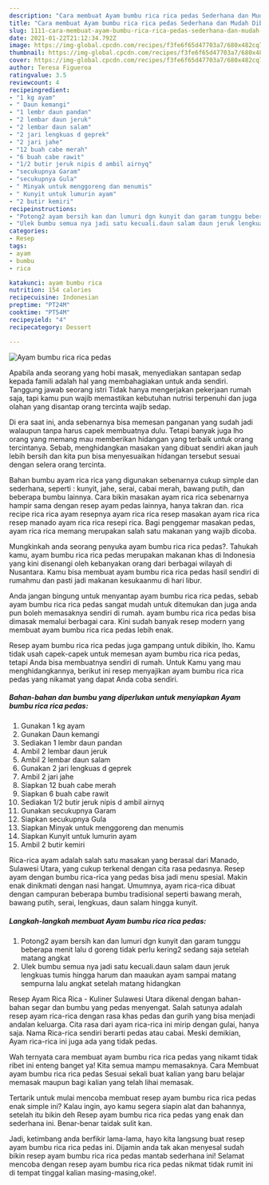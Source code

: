 ```yaml
---
description: "Cara membuat Ayam bumbu rica rica pedas Sederhana dan Mudah Dibuat"
title: "Cara membuat Ayam bumbu rica rica pedas Sederhana dan Mudah Dibuat"
slug: 1111-cara-membuat-ayam-bumbu-rica-rica-pedas-sederhana-dan-mudah-dibuat
date: 2021-01-22T21:12:34.792Z
image: https://img-global.cpcdn.com/recipes/f3fe6f65d47703a7/680x482cq70/ayam-bumbu-rica-rica-pedas-foto-resep-utama.jpg
thumbnail: https://img-global.cpcdn.com/recipes/f3fe6f65d47703a7/680x482cq70/ayam-bumbu-rica-rica-pedas-foto-resep-utama.jpg
cover: https://img-global.cpcdn.com/recipes/f3fe6f65d47703a7/680x482cq70/ayam-bumbu-rica-rica-pedas-foto-resep-utama.jpg
author: Teresa Figueroa
ratingvalue: 3.5
reviewcount: 4
recipeingredient:
- "1 kg ayam"
- " Daun kemangi"
- "1 lembr daun pandan"
- "2 lembar daun jeruk"
- "2 lembar daun salam"
- "2 jari lengkuas d geprek"
- "2 jari jahe"
- "12 buah cabe merah"
- "6 buah cabe rawit"
- "1/2 butir jeruk nipis d ambil airnyq"
- "secukupnya Garam"
- "secukupnya Gula"
- " Minyak untuk menggoreng dan menumis"
- " Kunyit untuk lumurin ayam"
- "2 butir kemiri"
recipeinstructions:
- "Potong2 ayam bersih kan dan lumuri dgn kunyit dan garam tunggu beberapa menit lalu d goreng tidak perlu kering2 sedang saja setelah matang angkat"
- "Ulek bumbu semua nya jadi satu kecuali.daun salam daun jeruk lengkuas tumis hingga harum dan maaukan ayam sampai matang sempurna lalu angkat setelah matang hidangkan"
categories:
- Resep
tags:
- ayam
- bumbu
- rica

katakunci: ayam bumbu rica 
nutrition: 154 calories
recipecuisine: Indonesian
preptime: "PT24M"
cooktime: "PT54M"
recipeyield: "4"
recipecategory: Dessert

---
```



![Ayam bumbu rica rica pedas](https://img-global.cpcdn.com/recipes/f3fe6f65d47703a7/680x482cq70/ayam-bumbu-rica-rica-pedas-foto-resep-utama.jpg)

Apabila anda seorang yang hobi masak, menyediakan santapan sedap kepada famili adalah hal yang membahagiakan untuk anda sendiri. Tanggung jawab seorang istri Tidak hanya mengerjakan pekerjaan rumah saja, tapi kamu pun wajib memastikan kebutuhan nutrisi terpenuhi dan juga olahan yang disantap orang tercinta wajib sedap.

Di era  saat ini, anda sebenarnya bisa memesan panganan yang sudah jadi walaupun tanpa harus capek membuatnya dulu. Tetapi banyak juga lho orang yang memang mau memberikan hidangan yang terbaik untuk orang tercintanya. Sebab, menghidangkan masakan yang dibuat sendiri akan jauh lebih bersih dan kita pun bisa menyesuaikan hidangan tersebut sesuai dengan selera orang tercinta. 

Bahan bumbu ayam rica rica yang digunakan sebenarnya cukup simple dan sederhana, seperti : kunyit, jahe, serai, cabai merah, bawang putih, dan beberapa bumbu lainnya. Cara bikin masakan ayam rica rica sebenarnya hampir sama dengan resep ayam pedas lainnya, hanya takran dan. rica recipe rica rica ayam resepnya ayam rica rica resep masakan ayam rica rica resep manado ayam rica rica resepi rica. Bagi penggemar masakan pedas, ayam rica rica memang merupakan salah satu makanan yang wajib dicoba.

Mungkinkah anda seorang penyuka ayam bumbu rica rica pedas?. Tahukah kamu, ayam bumbu rica rica pedas merupakan makanan khas di Indonesia yang kini disenangi oleh kebanyakan orang dari berbagai wilayah di Nusantara. Kamu bisa membuat ayam bumbu rica rica pedas hasil sendiri di rumahmu dan pasti jadi makanan kesukaanmu di hari libur.

Anda jangan bingung untuk menyantap ayam bumbu rica rica pedas, sebab ayam bumbu rica rica pedas sangat mudah untuk ditemukan dan juga anda pun boleh memasaknya sendiri di rumah. ayam bumbu rica rica pedas bisa dimasak memalui berbagai cara. Kini sudah banyak resep modern yang membuat ayam bumbu rica rica pedas lebih enak.

Resep ayam bumbu rica rica pedas juga gampang untuk dibikin, lho. Kamu tidak usah capek-capek untuk memesan ayam bumbu rica rica pedas, tetapi Anda bisa membuatnya sendiri di rumah. Untuk Kamu yang mau menghidangkannya, berikut ini resep menyajikan ayam bumbu rica rica pedas yang nikamat yang dapat Anda coba sendiri.

<!--inarticleads1-->

##### Bahan-bahan dan bumbu yang diperlukan untuk menyiapkan Ayam bumbu rica rica pedas:

1. Gunakan 1 kg ayam
1. Gunakan  Daun kemangi
1. Sediakan 1 lembr daun pandan
1. Ambil 2 lembar daun jeruk
1. Ambil 2 lembar daun salam
1. Gunakan 2 jari lengkuas d geprek
1. Ambil 2 jari jahe
1. Siapkan 12 buah cabe merah
1. Siapkan 6 buah cabe rawit
1. Sediakan 1/2 butir jeruk nipis d ambil airnyq
1. Gunakan secukupnya Garam
1. Siapkan secukupnya Gula
1. Siapkan  Minyak untuk menggoreng dan menumis
1. Siapkan  Kunyit untuk lumurin ayam
1. Ambil 2 butir kemiri


Rica-rica ayam adalah salah satu masakan yang berasal dari Manado, Sulawesi Utara, yang cukup terkenal dengan cita rasa pedasnya. Resep ayam dengan bumbu rica-rica yang pedas bisa jadi menu spesial. Makin enak dinikmati dengan nasi hangat. Umumnya, ayam rica-rica dibuat dengan campuran beberapa bumbu tradisional seperti bawang merah, bawang putih, serai, lengkuas, daun salam hingga kunyit. 

<!--inarticleads2-->

##### Langkah-langkah membuat Ayam bumbu rica rica pedas:

1. Potong2 ayam bersih kan dan lumuri dgn kunyit dan garam tunggu beberapa menit lalu d goreng tidak perlu kering2 sedang saja setelah matang angkat
1. Ulek bumbu semua nya jadi satu kecuali.daun salam daun jeruk lengkuas tumis hingga harum dan maaukan ayam sampai matang sempurna lalu angkat setelah matang hidangkan


Resep Ayam Rica Rica - Kuliner Sulawesi Utara dikenal dengan bahan-bahan segar dan bumbu yang pedas menyengat. Salah satunya adalah resep ayam rica-rica dengan rasa khas pedas dan gurih yang bisa menjadi andalan keluarga. Cita rasa dari ayam rica-rica ini mirip dengan gulai, hanya saja. Nama Rica-rica sendiri berarti pedas atau cabai. Meski demikian, Ayam rica-rica ini juga ada yang tidak pedas. 

Wah ternyata cara membuat ayam bumbu rica rica pedas yang nikamt tidak ribet ini enteng banget ya! Kita semua mampu memasaknya. Cara Membuat ayam bumbu rica rica pedas Sesuai sekali buat kalian yang baru belajar memasak maupun bagi kalian yang telah lihai memasak.

Tertarik untuk mulai mencoba membuat resep ayam bumbu rica rica pedas enak simple ini? Kalau ingin, ayo kamu segera siapin alat dan bahannya, setelah itu bikin deh Resep ayam bumbu rica rica pedas yang enak dan sederhana ini. Benar-benar taidak sulit kan. 

Jadi, ketimbang anda berfikir lama-lama, hayo kita langsung buat resep ayam bumbu rica rica pedas ini. Dijamin anda tak akan menyesal sudah bikin resep ayam bumbu rica rica pedas mantab sederhana ini! Selamat mencoba dengan resep ayam bumbu rica rica pedas nikmat tidak rumit ini di tempat tinggal kalian masing-masing,oke!.

